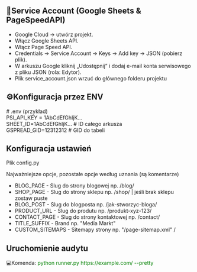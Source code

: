 <h2>🤖Service Account (Google Sheets & PageSpeedAPI)</h2>
<ul>
<li>Google Cloud → utwórz projekt.</li>
<li>Włącz Google Sheets API.</li>
<li>Włącz Page Speed API.</li>
<li>Credentials → Service Account → Keys → Add key → JSON (pobierz plik).</li>
<li>W arkuszu Google kliknij „Udostępnij” i dodaj e-mail konta serwisowego z pliku JSON (rola: Edytor).</li>
<li>Plik service_account.json wrzuć do głównego folderu projektu</li>
</ul>
<h2>⚙️Konfiguracja przez ENV</h2>
# .env (przykład)<br>
PSI_API_KEY = 1AbCdEfGhIjK... <br>
SHEET_ID=1AbCdEfGhIjK...     # ID całego arkusza <br>
GSPREAD_GID=12312312         # GID do tabeli<br>
<h2>Konfiguracja ustawień</h2>
<p>Plik config.py</p>
<p>Najważniejsze opcje, pozostałe opcje według uznania (są komentarze)</p>
<ul>
  <li>BLOG_PAGE - Slug do strony blogowej np. /blog/ </li>
<li>SHOP_PAGE - Slug do strony sklepu np. /shop/ | jeśli brak sklepu zostaw puste</li>
<li>BLOG_POST - Slug do blogposta np. /jak-stworzyc-bloga/</li>
<li>PRODUCT_URL - Slug do produtu np. /produkt-xyz-123/ </li>
<li>CONTACT_PAGE - Slug do strony kontaktowej np. /contact/</li>
  <li>TITLE_SUFFIX - Brand np. "Media Markt"</li>
  <li>CUSTOM_SITEMAPS - Sitemapy strony np. "/page-sitemap.xml" /</li>
  
</ul>
<h2>Uruchomienie audytu</h2>
<p>💻Komenda: <span style="color:green;">python runner.py https://example.com/ --pretty</span></p>
